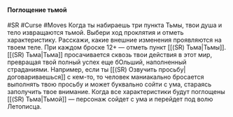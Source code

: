 #### **Поглощение тьмой**

#SR #Curse #Moves 
Когда ты набираешь три пункта Тьмы, твои душа и тело извращаются тьмой. Выбери ход проклятия и отметь характеристику. Расскажи, какие внешние изменения проявляются на твоем теле. При каждом броске 12+ — отметь пункт [[(SR) Тьма|Тьмы]]. [[(SR) Тьма|Тьма]] просачивается сквозь твои действия в этот мир, превращая твой полный успех еще бОльший, наполненный страданиями. Например, если ты [[(SR) Озвучить просьбу|договариваешься]] с кем-то, то человек маниакально бросается выполнять твою просьбу и может буквально сойти с ума, стараясь заполучить твое внимание.
Когда все характеристики будут поглощены [[(SR) Тьма|Тьмой]] — персонаж сойдет с ума и перейдет под волю Летописца.